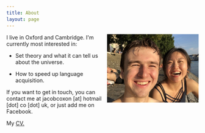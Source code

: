 ```yaml
---
title: About
layout: page
---
```


<img align="right" width="240" height="180" src="/images/me.jpg">

I live in Oxford and Cambridge. I'm currently most interested in:

- Set theory and what it can tell us about the universe.

- How to speed up language acquisition.

If you want to get in touch, you can contact me at jacobcoxon [at] hotmail [dot] co [dot] uk, or just add me on Facebook.

My <a href="cv.txt">CV.
